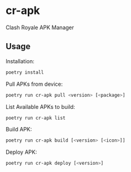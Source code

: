 # cr-apk

Clash Royale APK Manager

## Usage

Installation:

```bash
poetry install
```

Pull APKs from device:

```bash
poetry run cr-apk pull <version> [<package>]
```

List Available APKs to build:

```bash
poetry run cr-apk list
```

Build APK:

```bash
poetry run cr-apk build [<version> [<icon>]]
```

Deploy APK:

```bash
poetry run cr-apk deploy [<version>]
```
